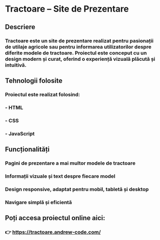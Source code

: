 # Tractoare – Site de Prezentare
## Descriere
### Tractoare este un site de prezentare realizat pentru pasionații de utilaje agricole sau pentru informarea utilizatorilor despre diferite modele de tractoare. Proiectul este conceput cu un design modern și curat, oferind o experiență vizuală plăcută și intuitivă.

## Tehnologii folosite
### Proiectul este realizat folosind:

### - HTML

### - CSS

### - JavaScript

## Funcționalități
### Pagini de prezentare a mai multor modele de tractoare

### Informații vizuale și text despre fiecare model

### Design responsive, adaptat pentru mobil, tabletă și desktop

### Navigare simplă și eficientă

## Poți accesa proiectul online aici:
### 👉 https://tractoare.andrew-code.com/

